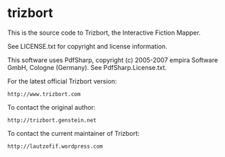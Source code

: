 trizbort  
========

This is the source code to Trizbort, the Interactive Fiction Mapper.

See LICENSE.txt for copyright and license information.

This software uses PdfSharp, copyright (c) 2005-2007 empira Software GmbH, Cologne (Germany). See PdfSharp.License.txt.

For the latest official Trizbort version:

	http://www.trizbort.com

To contact the original author:

	http://trizbort.genstein.net

To contact the current maintainer of Trizbort:

	http://lautzofif.wordpress.com
